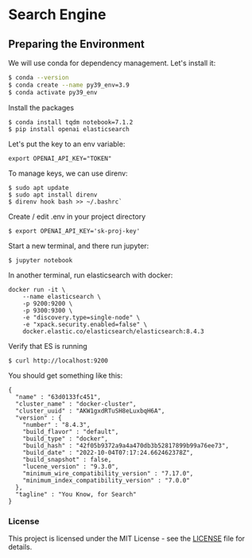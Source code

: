 # Search Engine


## Preparing the Environment
We will use conda for dependency management. Let's install it:
```sh
$ conda --version
$ conda create --name py39_env=3.9
$ conda activate py39_env
```
Install the packages
```
$ conda install tqdm notebook=7.1.2 
$ pip install openai elasticsearch 
```
Let's put the key to an env variable:
```
export OPENAI_API_KEY="TOKEN"
```
To manage keys, we can use direnv:
```
$ sudo apt update
$ sudo apt install direnv 
$ direnv hook bash >> ~/.bashrc`
```
Create / edit .env in your project directory

```
$ export OPENAI_API_KEY='sk-proj-key'
```
Start a new terminal, and there run jupyter:
```
$ jupyter notebook
```
In another terminal, run elasticsearch with docker:

```
docker run -it \
    --name elasticsearch \
    -p 9200:9200 \
    -p 9300:9300 \
    -e "discovery.type=single-node" \
    -e "xpack.security.enabled=false" \
    docker.elastic.co/elasticsearch/elasticsearch:8.4.3
```
Verify that ES is running

```
$ curl http://localhost:9200
```
You should get something like this:

```
{
  "name" : "63d0133fc451",
  "cluster_name" : "docker-cluster",
  "cluster_uuid" : "AKW1gxdRTuSH8eLuxbqH6A",
  "version" : {
    "number" : "8.4.3",
    "build_flavor" : "default",
    "build_type" : "docker",
    "build_hash" : "42f05b9372a9a4a470db3b52817899b99a76ee73",
    "build_date" : "2022-10-04T07:17:24.662462378Z",
    "build_snapshot" : false,
    "lucene_version" : "9.3.0",
    "minimum_wire_compatibility_version" : "7.17.0",
    "minimum_index_compatibility_version" : "7.0.0"
  },
  "tagline" : "You Know, for Search"
}
```

### License

This project is licensed under the MIT License - see the [LICENSE]() file for details.